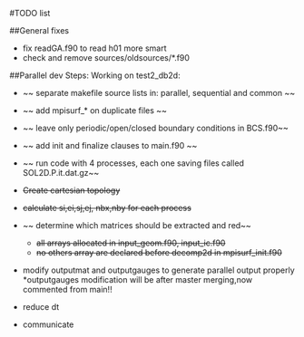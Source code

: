 #TODO list

##General fixes
* fix readGA.f90 to read h01 more smart
* check and remove sources/oldsources/*.f90

##Parallel dev
Steps:
Working on test2_db2d:

* ~~ separate makefile source lists in: parallel, sequential and common ~~
* ~~ add mpisurf_* on duplicate files ~~
* ~~ leave only periodic/open/closed boundary conditions in BCS.f90~~
* ~~ add init and finalize clauses to main.f90 ~~
* ~~ run code with 4 processes, each one saving files called SOL2D.P.it.dat.gz~~
* ~~Create cartesian topology~~
* ~~calculate si,ei,sj,ej, nbx,nby for each process~~
* ~~ determine which matrices should be extracted and red~~
    * ~~all arrays allocated in input_geom.f90, input_ic.f90~~
    * ~~no others array are declared before decomp2d in mpisurf_init.f90~~
  
* modify outputmat and outputgauges to generate parallel output properly
    *outputgauges modification will be after master merging,now commented from main!!
    
* reduce dt
* communicate
